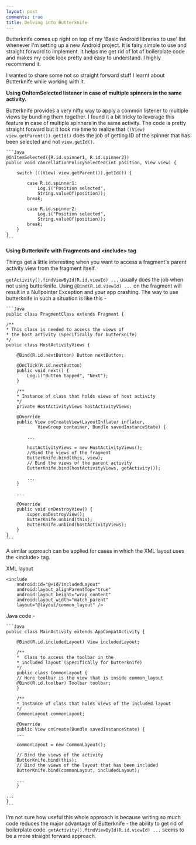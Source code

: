 ```yaml
---
layout: post
comments: true
title: Delving into Butterknife
---
```


Butterknife comes up right on top of my 'Basic Android libraries to use' list whenever I'm setting up a new Android project. It is fairy simple to use and straight forward to implement. It helps me get rid of lot of boilerplate code and makes my code look pretty and easy to understand. I highly recommend it.

I wanted to share some not so straight forward stuff I learnt about Butterknife while working with it.

**Using OnItemSelected listener in case of multiple spinners in the same activity.**

Butterknife provides a very nifty way to apply a common listener to multiple views by bundling them together. I found it a bit tricky to leverage this feature in case of multiple spinners in the same activity. The code is pretty straight forward but it took me time to realize that `((View) view.getParent()).getId()` does the job of getting ID of the spinner that has been selected and not `view.getId()`.

    ```Java
    @OnItemSelected({R.id.spinner1, R.id.spinner2})
    public void cancellationPolicySelected(int position, View view) {

        switch (((View) view.getParent()).getId()) {

            case R.id.spinner1:
                Log.i("Position selected",
                String.valueOf(position));
            break;

            case R.id.spinner2:
                Log.i("Position selected",
                String.valueOf(position));
            break;
        }
    }
    ```



**Using Butterknife with Fragments and \<include\> tag**

Things get a little interesting when you want to access a fragment's parent activity view from the fragment itself.

`getActivity().findViewById(R.id.viewId) ...` usually does the job when not using butterknife. Using `@Bind(R.id.viewId) ...` on the fragment will result in a Nullpointer Exception and your app crashing. The way to use butterknife in such a situation is like this -

    ```Java
    public class FragmentClass extends Fragment {

    /**
    * This class is needed to access the views of
    * the host activity (Specifically for butterknife)
    */
    public class HostActivityViews {

        @Bind(R.id.nextButton) Button nextButton;

        @OnClick(R.id.nextButton)
        public void next() {
            Log.i("Button tapped", "Next");
        }

        /**
        * Instance of class that holds views of host activity
        */
        private HostActivityViews hostActivityViews;

        @Override
        public View onCreateView(LayoutInflater inflater,
                ViewGroup container, Bundle savedInstanceState) {

            ...

            hostActivityViews = new HostActivityViews();
            //Bind the views of the fragment
            ButterKnife.bind(this, view);
            // Bind the views of the parent activity
            ButterKnife.bind(hostActivityViews, getActivity());

            ...
        }

        ...

        @Override
        public void onDestroyView() {
            super.onDestroyView();
            ButterKnife.unbind(this);
            ButterKnife.unbind(hostActivityViews);
        }
    }
    ```


A similar approach can be applied for cases in which the XML layout uses the \<include\> tag.

XML layout

    <include
        android:id="@+id/includedLayout"
        android:layout_alignParentTop="true"
        android:layout_height="wrap_content"
        android:layout_width="match_parent"
        layout="@layout/common_layout" />

Java code -

    ```Java
    public class MainActivity extends AppCompatActivity {

        @Bind(R.id.includedLayout) View includedLayout;

        /**
        *  Class to access the toolbar in the
        * included layout (Specifically for butterknife)
        */
        public class CommonLayout {
        // Here toolbar is the view that is inside common_layout
        @Bind(R.id.toolbar) Toolbar toolbar;
        }

        /**
        * Instance of class that holds views of the included layout
        */
        CommonLayout commonLayout;

        @Override
        public View onCreate(Bundle savedInstanceState) {
        ...

        commonLayout = new CommonLayout();

        // Bind the views of the activity
        ButterKnife.bind(this);
        // Bind the views of the layout that has been included
        ButterKnife.bind(commonLayout, includedLayout);

        ...
        }

    ...
    }
    ```

I'm not sure how useful this whole approach is because writing so much code reduces the major advantage of Butterknife - the ability to get rid of boilerplate code. `getActivity().findViewById(R.id.viewId) ...` seems to be a more straight forward approach.
